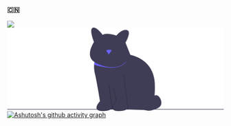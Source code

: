 ### :cn:
<img align="left" src="https://github-readme-stats.vercel.app/api?username=zhounie&show_icons=true" />
<img align="right" src="./undraw_cat_re_gkh9.svg" />

[![Ashutosh's github activity graph](https://activity-graph.herokuapp.com/graph?username=zhounie&bg_color=ffffff&color=52b983&line=52b983&point=55b983&area=true&hide_border=true)](https://github.com/ashutosh00710/github-readme-activity-graph)
